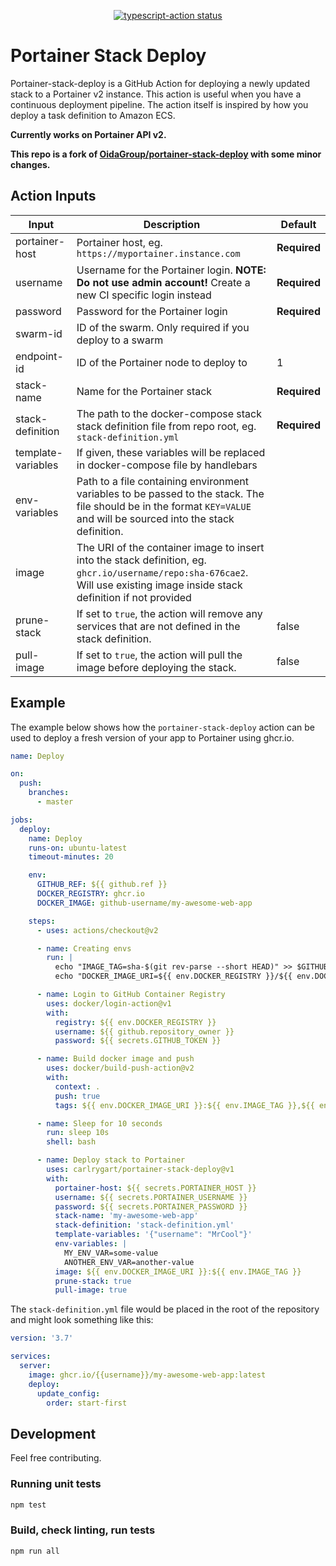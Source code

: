 <p align="center">
  <a href="https://github.com/actions/typescript-action/actions"><img alt="typescript-action status" src="https://github.com/actions/typescript-action/workflows/build-test/badge.svg"></a>
</p>

# Portainer Stack Deploy

Portainer-stack-deploy is a GitHub Action for deploying a newly updated stack to a Portainer v2 instance. This action is useful when you have a continuous deployment pipeline. The action itself is inspired by how you deploy a task definition to Amazon ECS.

**Currently works on Portainer API v2.**

**This repo is a fork of [OidaGroup/portainer-stack-deploy](https://github.com/carlrygart/portainer-stack-deploy) with some minor changes.**

## Action Inputs

| Input              | Description                                                                                                                                                                  | Default      |
|--------------------|------------------------------------------------------------------------------------------------------------------------------------------------------------------------------| ------------ |
| portainer-host     | Portainer host, eg. `https://myportainer.instance.com`                                                                                                                       | **Required** |
| username           | Username for the Portainer login. **NOTE: Do not use admin account!** Create a new CI specific login instead                                                                 | **Required** |
| password           | Password for the Portainer login                                                                                                                                             | **Required** |
| swarm-id           | ID of the swarm. Only required if you deploy to a swarm                                                                                                                      |              |
| endpoint-id        | ID of the Portainer node to deploy to                                                                                                                                        | 1            |
| stack-name         | Name for the Portainer stack                                                                                                                                                 | **Required** |
| stack-definition   | The path to the docker-compose stack stack definition file from repo root, eg. `stack-definition.yml`                                                                        | **Required** |
| template-variables | If given, these variables will be replaced in docker-compose file by handlebars                                                                                              |              |
| env-variables      | Path to a file containing environment variables to be passed to the stack. The file should be in the format `KEY=VALUE` and will be sourced into the stack definition.       |              |
| image              | The URI of the container image to insert into the stack definition, eg. `ghcr.io/username/repo:sha-676cae2`. Will use existing image inside stack definition if not provided |              |
| prune-stack        | If set to `true`, the action will remove any services that are not defined in the stack definition.                                                                          | false        |
| pull-image         | If set to `true`, the action will pull the image before deploying the stack.                                                                                                 | false        |

## Example

The example below shows how the `portainer-stack-deploy` action can be used to deploy a fresh version of your app to Portainer using ghcr.io.

```yaml
name: Deploy

on:
  push:
    branches:
      - master

jobs:
  deploy:
    name: Deploy
    runs-on: ubuntu-latest
    timeout-minutes: 20

    env:
      GITHUB_REF: ${{ github.ref }}
      DOCKER_REGISTRY: ghcr.io
      DOCKER_IMAGE: github-username/my-awesome-web-app

    steps:
      - uses: actions/checkout@v2

      - name: Creating envs
        run: |
          echo "IMAGE_TAG=sha-$(git rev-parse --short HEAD)" >> $GITHUB_ENV
          echo "DOCKER_IMAGE_URI=${{ env.DOCKER_REGISTRY }}/${{ env.DOCKER_IMAGE }}" >> $GITHUB_ENV

      - name: Login to GitHub Container Registry
        uses: docker/login-action@v1
        with:
          registry: ${{ env.DOCKER_REGISTRY }}
          username: ${{ github.repository_owner }}
          password: ${{ secrets.GITHUB_TOKEN }}

      - name: Build docker image and push
        uses: docker/build-push-action@v2
        with:
          context: .
          push: true
          tags: ${{ env.DOCKER_IMAGE_URI }}:${{ env.IMAGE_TAG }},${{ env.DOCKER_IMAGE_URI }}:latest

      - name: Sleep for 10 seconds
        run: sleep 10s
        shell: bash

      - name: Deploy stack to Portainer
        uses: carlrygart/portainer-stack-deploy@v1
        with:
          portainer-host: ${{ secrets.PORTAINER_HOST }}
          username: ${{ secrets.PORTAINER_USERNAME }}
          password: ${{ secrets.PORTAINER_PASSWORD }}
          stack-name: 'my-awesome-web-app'
          stack-definition: 'stack-definition.yml'
          template-variables: '{"username": "MrCool"}'
          env-variables: |
            MY_ENV_VAR=some-value
            ANOTHER_ENV_VAR=another-value
          image: ${{ env.DOCKER_IMAGE_URI }}:${{ env.IMAGE_TAG }}
          prune-stack: true
          pull-image: true
```

The `stack-definition.yml` file would be placed in the root of the repository and might look something like this:

```yaml
version: '3.7'

services:
  server:
    image: ghcr.io/{{username}}/my-awesome-web-app:latest
    deploy:
      update_config:
        order: start-first
```

## Development

Feel free contributing.

### Running unit tests

```sh
npm test
```

### Build, check linting, run tests

```sh
npm run all
```
